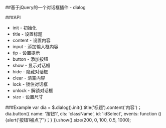 ##基于jQuery的一个对话框插件 - dialog

###API
- init - 初始化
- title - 设置标题
- content - 设置内容
- input - 添加输入框内容
- tip - 设置提示
- button - 添加按钮
- show - 显示对话框
- hide - 隐藏对话框
- clear - 清空内容
- lock - 锁住对话框
- unlock - 解锁对话框
- size - 设置尺寸

###Example
	var dia = $.dialog().init().title('标题').content('内容')；
	dia.button({
		name: '按钮1',
		cls: 'className',
		id: 'idSelect',
		events: function () {alert('按钮1被点了')；}
	}).show().size(200, 0, 100, 0.5, 1000);